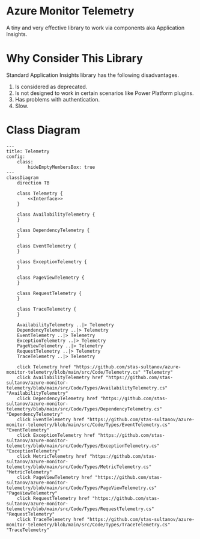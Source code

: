 # Azure Monitor Telemetry 

A tiny and very effective library to work via components aka Application Insights.

# Why Consider This Library
Standard Application Insights library has the following disadvantages. 


1.  Is considered as deprecated.
2.  Is not designed to work in certain scenarios like Power Platform plugins.
3.  Has problems with authentication.
4.  Slow.

# Class Diagram

```mermaid
---
title: Telemetry
config:
    class:
        hideEmptyMembersBox: true
---
classDiagram
    direction TB

    class Telemetry {
        <<Interface>>
    }

    class AvailabilityTelemetry {
    }

    class DependencyTelemetry {
    }

    class EventTelemetry {
    }

    class ExceptionTelemetry {
    }

    class PageViewTelemetry {
    }

    class RequestTelemetry {
    }

    class TraceTelemetry {
    }

    AvailabilityTelemetry ..|> Telemetry
    DependencyTelemetry ..|> Telemetry
    EventTelemetry ..|> Telemetry
    ExceptionTelemetry ..|> Telemetry
    PageViewTelemetry ..|> Telemetry
    RequestTelemetry ..|> Telemetry
    TraceTelemetry ..|> Telemetry

    click Telemetry href "https://github.com/stas-sultanov/azure-monitor-telemetry/blob/main/src/Code/Telemetry.cs" "Telemetry"
    click AvailabilityTelemetry href "https://github.com/stas-sultanov/azure-monitor-telemetry/blob/main/src/Code/Types/AvailabilityTelemetry.cs" "AvailabilityTelemetry"
    click DependencyTelemetry href "https://github.com/stas-sultanov/azure-monitor-telemetry/blob/main/src/Code/Types/DependencyTelemetry.cs" "DependencyTelemetry"
    click EventTelemetry href "https://github.com/stas-sultanov/azure-monitor-telemetry/blob/main/src/Code/Types/EventTelemetry.cs" "EventTelemetry"
    click ExceptionTelemetry href "https://github.com/stas-sultanov/azure-monitor-telemetry/blob/main/src/Code/Types/ExceptionTelemetry.cs" "ExceptionTelemetry"
    click MetricTelemetry href "https://github.com/stas-sultanov/azure-monitor-telemetry/blob/main/src/Code/Types/MetricTelemetry.cs" "MetricTelemetry"
    click PageViewTelemetry href "https://github.com/stas-sultanov/azure-monitor-telemetry/blob/main/src/Code/Types/PageViewTelemetry.cs" "PageViewTelemetry"
    click RequestTelemetry href "https://github.com/stas-sultanov/azure-monitor-telemetry/blob/main/src/Code/Types/RequestTelemetry.cs" "RequestTelemetry"
    click TraceTelemetry href "https://github.com/stas-sultanov/azure-monitor-telemetry/blob/main/src/Code/Types/TraceTelemetry.cs" "TraceTelemetry"

```
